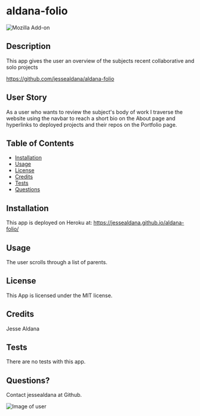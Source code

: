 # aldana-folio
  ![Mozilla Add-on](https://img.shields.io/amo/v/blue?color=blue&label=Aldana%20Portfolio&logoColor=white)
  
 ## Description

  This app gives the user an overview of the subjects recent collaborative and solo projects

  https://github.com/jessealdana/aldana-folio

 ## User Story

  As a user who wants to review the subject's body of work I traverse the website using the navbar to reach a short bio on the About page and hyperlinks to deployed projects and their repos on the Portfolio page.  

 
 ## Table of Contents
  * [Installation](#Installation)
  * [Usage](#Usage)
  * [License](#license)
  * [Credits](#credits)
  * [Tests](#tests)
  * [Questions](#questions)

 ## Installation

This app is deployed on Heroku at:
https://jessealdana.github.io/aldana-folio/


 ## Usage

The user scrolls through a list of parents.


 ## License
 
 This App is licensed under the MIT license.

 ## Credits
 
 Jesse Aldana

 ## Tests
 
 There are no tests with this app.

 ## Questions?
 
 Contact jessealdana at Github.
 
 ![Image of user](https://avatars0.githubusercontent.com/u/61436744?v=4)